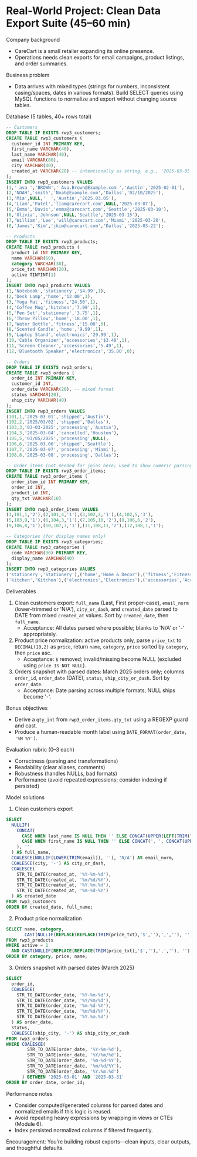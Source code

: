 # Real-World Project: Clean Data Export Suite (45–60 min)

Company background
- CareCart is a small retailer expanding its online presence.
- Operations needs clean exports for email campaigns, product listings, and order summaries.

Business problem
- Data arrives with mixed types (strings for numbers, inconsistent casing/spaces, dates in various formats). Build SELECT queries using MySQL functions to normalize and export without changing source tables.

Database (5 tables, 40+ rows total)
```sql
-- Customers
DROP TABLE IF EXISTS rwp3_customers;
CREATE TABLE rwp3_customers (
  customer_id INT PRIMARY KEY,
  first_name VARCHAR(40),
  last_name VARCHAR(40),
  email VARCHAR(80),
  city VARCHAR(40),
  created_at VARCHAR(20) -- intentionally as string, e.g., '2025-03-05' or '03/06/2025'
);
INSERT INTO rwp3_customers VALUES
(1,' ava ','BROWN',' Ava.Brown@Example.com ','Austin','2025-02-01'),
(2,'NOAH','smith','Noah@Example.com','Dallas','02/10/2025'),
(3,'Mia',NULL,'  ','Austin','2025.03.05'),
(4,'Liam','Patel','liam@carecart.com',NULL,'2025-03-07'),
(5,'Emma','Davis','emma@carecart.com','Seattle','2025-03-10'),
(6,'Olivia','Johnson',NULL,'Seattle','2025-03-15'),
(7,'William','Lee','will@carecart.com','Miami','2025-03-20'),
(8,'James','Kim','jkim@carecart.com','Dallas','2025-03-22');

-- Products
DROP TABLE IF EXISTS rwp3_products;
CREATE TABLE rwp3_products (
  product_id INT PRIMARY KEY,
  name VARCHAR(60),
  category VARCHAR(30),
  price_txt VARCHAR(20),
  active TINYINT(1)
);
INSERT INTO rwp3_products VALUES
(1,'Notebook','stationery','$4.99',1),
(2,'Desk Lamp','home','12.00',1),
(3,'Yoga Mat','fitness','24.50',1),
(4,'Coffee Mug','kitchen','7.99',1),
(5,'Pen Set','stationery','3.75',1),
(6,'Throw Pillow','home','18.00',1),
(7,'Water Bottle','fitness','15.00',0),
(8,'Scented Candle','home','9.99',1),
(9,'Laptop Stand','electronics','29.99',1),
(10,'Cable Organizer','accessories','$3.49',1),
(11,'Screen Cleaner','accessories','5.49',1),
(12,'Bluetooth Speaker','electronics','35.00',0);

-- Orders
DROP TABLE IF EXISTS rwp3_orders;
CREATE TABLE rwp3_orders (
  order_id INT PRIMARY KEY,
  customer_id INT,
  order_date VARCHAR(20), -- mixed format
  status VARCHAR(20),
  ship_city VARCHAR(40)
);
INSERT INTO rwp3_orders VALUES
(101,1,'2025-03-01','shipped','Austin'),
(102,2,'2025/03/02','shipped','Dallas'),
(103,3,'03-03-2025','processing','Austin'),
(104,3,'2025-03-04','cancelled','Houston'),
(105,5,'03/05/2025','processing',NULL),
(106,6,'2025.03.06','shipped','Seattle'),
(107,7,'2025-03-07','processing','Miami'),
(108,8,'2025-03-08','processing','Dallas');

-- Order items (not needed for joins here; used to show numeric parsing)
DROP TABLE IF EXISTS rwp3_order_items;
CREATE TABLE rwp3_order_items (
  order_item_id INT PRIMARY KEY,
  order_id INT,
  product_id INT,
  qty_txt VARCHAR(10)
);
INSERT INTO rwp3_order_items VALUES
(1,101,1,'2'),(2,101,4,'1'),(3,102,2,'1'),(4,102,5,'3'),
(5,103,9,'1'),(6,104,3,'1'),(7,105,10,'2'),(8,106,6,'2'),
(9,106,8,'1'),(10,107,7,'1'),(11,108,11,'2'),(12,108,1,'1');

-- Categories (for display names only)
DROP TABLE IF EXISTS rwp3_categories;
CREATE TABLE rwp3_categories (
  code VARCHAR(30) PRIMARY KEY,
  display_name VARCHAR(40)
);
INSERT INTO rwp3_categories VALUES
('stationery','Stationery'),('home','Home & Decor'),('fitness','Fitness'),
('kitchen','Kitchen'),('electronics','Electronics'),('accessories','Accessories');
```

Deliverables
1) Clean customers export: `full_name` (Last, First proper-case), `email_norm` (lower-trimmed or 'N/A'), `city_or_dash`, and `created_date` parsed to DATE from mixed `created_at` values. Sort by `created_date`, then `full_name`.
   - Acceptance: All dates parsed where possible; blanks to 'N/A' or '-' appropriately.
2) Product price normalization: active products only, parse `price_txt` to `DECIMAL(10,2)` as `price`, return `name`, `category`, `price` sorted by `category`, then `price` asc.
   - Acceptance: `$` removed; invalid/missing become NULL (excluded using `price IS NOT NULL`).
3) Orders snapshot with parsed dates: March 2025 orders only; columns `order_id`, `order_date` (DATE), `status`, `ship_city_or_dash`. Sort by `order_date`.
   - Acceptance: Date parsing across multiple formats; NULL ships become '-'.

Bonus objectives
- Derive a `qty_int` from `rwp3_order_items.qty_txt` using a REGEXP guard and cast.
- Produce a human-readable month label using `DATE_FORMAT(order_date, '%M %Y')`.

Evaluation rubric (0–3 each)
- Correctness (parsing and transformations)
- Readability (clear aliases, comments)
- Robustness (handles NULLs, bad formats)
- Performance (avoid repeated expressions; consider indexing if persisted)

Model solutions

1) Clean customers export
```sql
SELECT 
  NULLIF(
    CONCAT(
      CASE WHEN last_name IS NULL THEN '' ELSE CONCAT(UPPER(LEFT(TRIM(last_name),1)), LOWER(SUBSTRING(TRIM(last_name),2))) END,
      CASE WHEN first_name IS NULL THEN '' ELSE CONCAT(', ', CONCAT(UPPER(LEFT(TRIM(first_name),1)), LOWER(SUBSTRING(TRIM(first_name),2)))) END
    ), ''
  ) AS full_name,
  COALESCE(NULLIF(LOWER(TRIM(email)), ''), 'N/A') AS email_norm,
  COALESCE(city, '-') AS city_or_dash,
  COALESCE(
    STR_TO_DATE(created_at, '%Y-%m-%d'),
    STR_TO_DATE(created_at, '%m/%d/%Y'),
    STR_TO_DATE(created_at, '%Y.%m.%d'),
    STR_TO_DATE(created_at, '%m-%d-%Y')
  ) AS created_date
FROM rwp3_customers
ORDER BY created_date, full_name;
```

2) Product price normalization
```sql
SELECT name, category,
       CAST(NULLIF(REPLACE(REPLACE(TRIM(price_txt),'$',''),',',''), '') AS DECIMAL(10,2)) AS price
FROM rwp3_products
WHERE active = 1
  AND CAST(NULLIF(REPLACE(REPLACE(TRIM(price_txt),'$',''),',',''), '') AS DECIMAL(10,2)) IS NOT NULL
ORDER BY category, price, name;
```

3) Orders snapshot with parsed dates (March 2025)
```sql
SELECT 
  order_id,
  COALESCE(
    STR_TO_DATE(order_date, '%Y-%m-%d'),
    STR_TO_DATE(order_date, '%Y/%m/%d'),
    STR_TO_DATE(order_date, '%m-%d-%Y'),
    STR_TO_DATE(order_date, '%m/%d/%Y'),
    STR_TO_DATE(order_date, '%Y.%m.%d')
  ) AS order_date,
  status,
  COALESCE(ship_city, '-') AS ship_city_or_dash
FROM rwp3_orders
WHERE COALESCE(
        STR_TO_DATE(order_date, '%Y-%m-%d'),
        STR_TO_DATE(order_date, '%Y/%m/%d'),
        STR_TO_DATE(order_date, '%m-%d-%Y'),
        STR_TO_DATE(order_date, '%m/%d/%Y'),
        STR_TO_DATE(order_date, '%Y.%m.%d')
      ) BETWEEN '2025-03-01' AND '2025-03-31'
ORDER BY order_date, order_id;
```

Performance notes
- Consider computed/generated columns for parsed dates and normalized emails if this logic is reused.
- Avoid repeating heavy expressions by wrapping in views or CTEs (Module 6).
- Index persisted normalized columns if filtered frequently.

Encouragement: You’re building robust exports—clean inputs, clear outputs, and thoughtful defaults.
